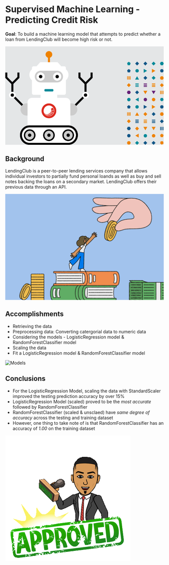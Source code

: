 # Supervised Machine Learning - Predicting Credit Risk

**Goal**: To build a machine learning model that attempts to predict whether a loan from LendingClub will become high risk or not.

![Loan GIF](/images/gif.gif)

## Background

LendingClub is a peer-to-peer lending services company that allows individual investors to partially fund personal loands as well as buy and sell notes backing the loans on a secondary market. LendingClub offers their previous data through an API.

![GIF](/images/gif1.gif)

## Accomplishments

- Retrieving the data
- Preprocessing data: Converting catergorial data to numeric data
- Considering the models - LogisticRegression model & RandomForestClassifier model
- Scaling the data
- Fit a LogisticRegression model & RandomForestClassifier model

![Models](/images/gif2.gif)

## Conclusions

- For the LogisticRegression Model, scaling the data with StandardScaler improved the testing prediction accuracy by over 15%
- LogisticRegression Model (scaled) proved to be the *most accurate* followed by RandomForestClassifier
- RandomForestClassifier (scaled & unsclaed) have *same degree of accuracy* across the testing and training dataset
- However, one thing to take note of is that RandomForestClassifier has an accuracy of *1.00* on the training dataset

![approved!](/images/gif3.gif)

